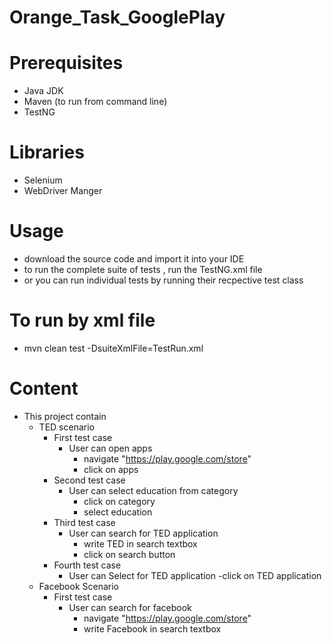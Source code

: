 # Orange_Task_GooglePlay
# Prerequisites
- Java JDK 
- Maven (to run from command line)
- TestNG
# Libraries
- Selenium 
- WebDriver Manger
# Usage 
 - download the source code and import it into your IDE
 - to run the complete suite of tests , run the TestNG.xml file 
 - or you can run individual tests by running their recpective test class
 # To run by xml file 
 - mvn clean test -DsuiteXmlFile=TestRun.xml‏
 # Content 
 - This project contain
    - TED scenario
       - First test case
          - User can open apps
             - navigate "https://play.google.com/store"
             - click on apps
       - Second test case 
          - User can select education from category
             - click on category 
             - select education
       - Third test case 
          - User can search for TED application
             - write TED in search textbox
             - click on search button
       - Fourth test case 
          - User can Select for TED application
             -click on TED application
    - Facebook Scenario 
       - First test case 
          - User can search for facebook 
             - navigate "https://play.google.com/store"
             - write Facebook in search textbox
             
